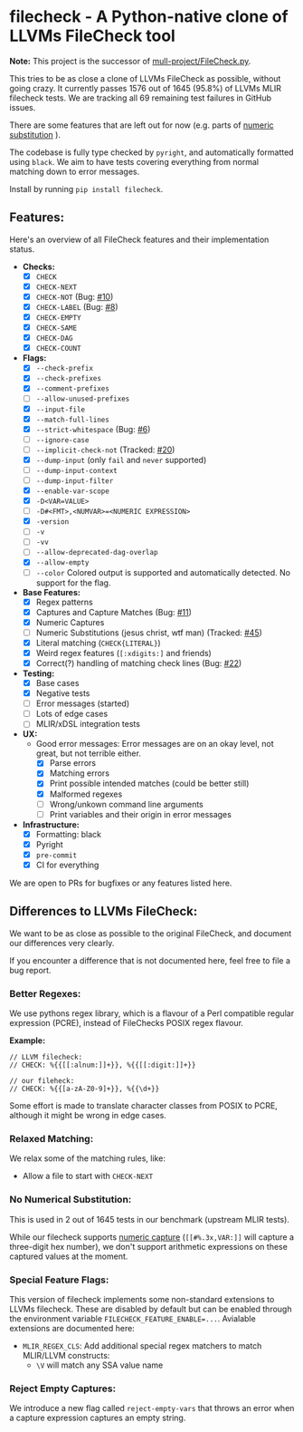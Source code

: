 # filecheck - A Python-native clone of LLVMs FileCheck tool

**Note:** This project is the successor of [mull-project/FileCheck.py](https://github.com/mull-project/FileCheck.py).

This tries to be as close a clone of LLVMs FileCheck as possible, without going crazy. It currently passes 1576 out of
1645 (95.8%) of LLVMs MLIR filecheck tests. We are tracking all 69 remaining test failures in GitHub issues.

There are some features that are left out for now (e.g. parts of
[numeric substitution](https://llvm.org/docs/CommandGuide/FileCheck.html#filecheck-numeric-substitution-blocks)
).

The codebase is fully type checked by `pyright`, and automatically formatted using `black`. We aim to have tests
covering everything from normal matching down to error messages.

Install by running `pip install filecheck`.

## Features:
Here's an overview of all FileCheck features and their implementation status.

- **Checks:**
  - [X] `CHECK`
  - [X] `CHECK-NEXT`
  - [X] `CHECK-NOT` (Bug: [#10](https://github.com/AntonLydike/filecheck/issues/10))
  - [X] `CHECK-LABEL` (Bug: [#8](https://github.com/AntonLydike/filecheck/issues/8))
  - [X] `CHECK-EMPTY`
  - [X] `CHECK-SAME`
  - [X] `CHECK-DAG`
  - [X] `CHECK-COUNT`
- **Flags:**
  - [X] `--check-prefix`
  - [X] `--check-prefixes`
  - [X] `--comment-prefixes`
  - [ ] `--allow-unused-prefixes`
  - [X] `--input-file`
  - [X] `--match-full-lines`
  - [X] `--strict-whitespace` (Bug: [#6](https://github.com/AntonLydike/filecheck/issues/6))
  - [ ] `--ignore-case`
  - [ ] `--implicit-check-not` (Tracked: [#20](https://github.com/AntonLydike/filecheck/issues/20))
  - [X] `--dump-input` (only `fail` and `never` supported)
  - [ ] `--dump-input-context`
  - [ ] `--dump-input-filter`
  - [X] `--enable-var-scope`
  - [X] `-D<VAR=VALUE>`
  - [ ] `-D#<FMT>,<NUMVAR>=<NUMERIC EXPRESSION>`
  - [X] `-version`
  - [ ] `-v`
  - [ ] `-vv`
  - [ ] `--allow-deprecated-dag-overlap`
  - [X] `--allow-empty`
  - [ ] `--color` Colored output is supported and automatically detected. No support for the flag.
- **Base Features:**
  - [X] Regex patterns
  - [X] Captures and Capture Matches (Bug: [#11](https://github.com/AntonLydike/filecheck/issues/11))
  - [X] Numeric Captures
  - [ ] Numeric Substitutions (jesus christ, wtf man) (Tracked: [#45](https://github.com/AntonLydike/filecheck/issues/45))
  - [X] Literal matching (`CHECK{LITERAL}`)
  - [X] Weird regex features (`[:xdigits:]` and friends)
  - [X] Correct(?) handling of matching check lines (Bug: [#22](https://github.com/AntonLydike/filecheck/issues/22))
- **Testing:**
  - [X] Base cases
  - [X] Negative tests
  - [ ] Error messages (started)
  - [ ] Lots of edge cases
  - [ ] MLIR/xDSL integration tests
- **UX:**
  - Good error messages: Error messages are on an okay level, not great, but not terrible either.
    - [X] Parse errors
    - [X] Matching errors
    - [X] Print possible intended matches (could be better still)
    - [X] Malformed regexes
    - [ ] Wrong/unkown command line arguments
    - [ ] Print variables and their origin in error messages
- **Infrastructure:**
  - [X] Formatting: black
  - [X] Pyright
  - [X] `pre-commit`
  - [X] CI for everything

We are open to PRs for bugfixes or any features listed here.

## Differences to LLVMs FileCheck:
We want to be as close as possible to the original FileCheck, and document our differences very clearly.

If you encounter a difference that is not documented here, feel free to file a bug report.

### Better Regexes:
We use pythons regex library, which is a flavour of a Perl compatible regular expression (PCRE), instead of FileChecks
POSIX regex flavour.

**Example:**
```
// LLVM filecheck:
// CHECK: %{{[[:alnum:]]+}}, %{{[[:digit:]]+}}

// our fileheck:
// CHECK: %{{[a-zA-Z0-9]+}}, %{{\d+}}
```

Some effort is made to translate character classes from POSIX to PCRE, although it might be wrong in edge cases.

### Relaxed Matching:

We relax some of the matching rules, like:

- Allow a file to start with `CHECK-NEXT`


### No Numerical Substitution:

This is used in 2 out of 1645 tests in our benchmark (upstream MLIR tests).

While our filecheck supports [numeric capture](https://llvm.org/docs/CommandGuide/FileCheck.html#filecheck-numeric-substitution-blocks)
(`[[#%.3x,VAR:]]` will capture a three-digit hex number), we don't support arithmetic expressions on these captured
values at the moment.

### Special Feature Flags:

This version of filecheck implements some non-standard extensions to LLVMs filecheck. These are disabled by default but
can be enabled through the environment variable `FILECHECK_FEATURE_ENABLE=...`. Avialable extensions are documented here:

- `MLIR_REGEX_CLS`: Add additional special regex matchers to match MLIR/LLVM constructs:
  - `\V` will match any SSA value name

### Reject Empty Captures:

We introduce a new flag called `reject-empty-vars` that throws an error when a capture expression captures an empty
string.
